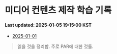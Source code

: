 # 미디어 컨텐츠 제작 학습 기록
#### Last updated: 2025-01-05 19:15:00 KST

- [2025-01-01](20250101.md)
> 읽을 것을 정리함. 주로 PAR에 대한 것들.
